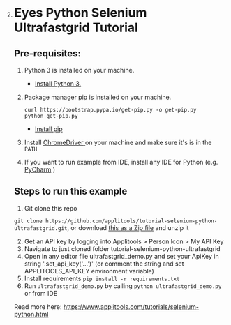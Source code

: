 2. # Eyes Python Selenium Ultrafastgrid Tutorial

   ## Pre-requisites:

   1. Python 3 is installed on your machine.

      * [Install Python 3.](https://realpython.com/installing-python/)

   2. Package manager pip is installed on your machine.

      ```
      curl https://bootstrap.pypa.io/get-pip.py -o get-pip.py
      python get-pip.py
      ```

      * [Install pip](https://pip.pypa.io/en/stable/installing/)

   3. Install [ChromeDriver](https://chromedriver.chromium.org/getting-started)[ ](https://chromedriver.chromium.org/getting-started) on your machine and make sure it's is in the `PATH`

   4. If you want to run example from IDE, install any IDE for Python (e.g. [PyCharm](https://www.jetbrains.com/pycharm/download/) )

   ## Steps to run this example

   1. Git clone this repo

   `git clone https://github.com/applitools/tutorial-selenium-python-ultrafastgrid.git`, or download [this as a Zip file](https://github.com/applitools/tutorial-selenium-python-ultrafastgrid/archive/master.zip) and unzip it

   2. Get an API key by logging into Applitools > Person Icon > My API Key
   3. Navigate to just cloned folder tutorial-selenium-python-ultrafastgrid
   4. Open in any editor file ultrafastgrid_demo.py  and set your ApiKey in string '.set_api_key('...')' (or comment the string and set APPLITOOLS_API_KEY environment variable)
   5. Install requirements `pip install -r requirements.txt`
   6. Run `ultrafastgrid_demo.py` by calling `python ultrafastgrid_demo.py` or from IDE

   Read more here: https://www.applitools.com/tutorials/selenium-python.html